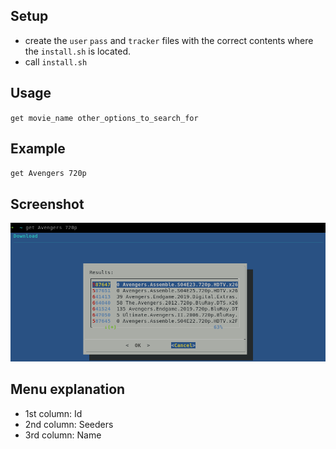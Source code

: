 ## Setup

* create the `user` `pass` and `tracker` files with the correct contents where the `install.sh` is located.
* call `install.sh`

## Usage

`get movie_name other_options_to_search_for`

## Example

`get Avengers 720p`

## Screenshot

![alt text](screenshots/screenshot.png "Why?!")

## Menu explanation

* 1st column: Id
* 2nd column: Seeders
* 3rd column: Name